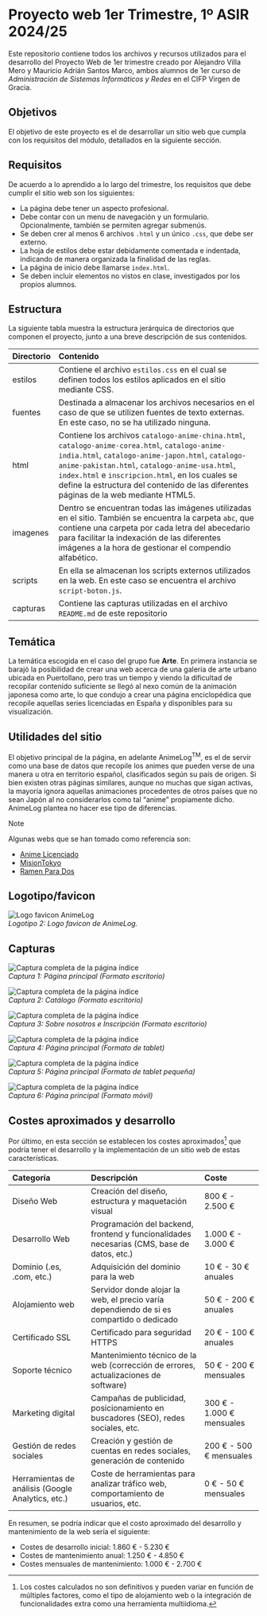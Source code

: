 # Proyecto web 1er Trimestre, 1º ASIR 2024/25

Este repositorio contiene todos los archivos y recursos utilizados para el desarrollo del Proyecto Web de 1er trimestre creado por Alejandro Villa Mero y Mauricio Adrián Santos Marco, ambos alumnos de 1er curso de _Administración de Sistemas Informáticos y Redes_ en el CIFP Virgen de Gracia.

## Objetivos

El objetivo de este proyecto es el de desarrollar un sitio web que cumpla con los requisitos del módulo, detallados en la siguiente sección.

## Requisitos

De acuerdo a lo aprendido a lo largo del trimestre, los requisitos que debe cumplir el sitio web son los siguientes:

* La página debe tener un aspecto profesional.
* Debe contar con un menu de navegación y un formulario. Opcionalmente, también se permiten agregar submenús. 
* Se deben crer al menos 6 archivos `.html` y un único `.css`, que debe ser externo.
* La hoja de estilos debe estar debidamente comentada e indentada, indicando de manera organizada la finalidad de las reglas.
* La página de inicio debe llamarse `index.html`.
* Se deben incluir elementos no vistos en clase, investigados por los propios alumnos.

## Estructura

La siguiente tabla muestra la estructura jerárquica de directorios que componen el proyecto, junto a una breve descripción de sus contenidos.

| Directorio | Contenido |
|:-----------|:----------|
| estilos | Contiene el archivo `estilos.css` en el cual se definen todos los estilos aplicados en el sitio mediante CSS. |
| fuentes | Destinada a almacenar los archivos necesarios en el caso de que se utilizen fuentes de texto externas. En este caso, no se ha utilizado ninguna. |
| html | Contiene los archivos `catalogo-anime-china.html`, `catalogo-anime-corea.html`, `catalogo-anime-india.html`, `catalogo-anime-japon.html`, `catalogo-anime-pakistan.html`, `catalogo-anime-usa.html`, `index.html` e `inscripcion.html`, en los cuales se define la estructura del contenido de las diferentes páginas de la web mediante HTML5. |
| imagenes | Dentro se encuentran todas las imágenes utilizadas en el sitio. También se encuentra la carpeta `abc`, que contiene una carpeta por cada letra del abecedario para facilitar la indexación de las diferentes imágenes a la hora de gestionar el compendio alfabético. |
| scripts | En ella se almacenan los scripts externos utilizados en la web. En este caso se encuentra el archivo `script-boton.js`.
| capturas | Contiene las capturas utilizadas en el archivo `README.md` de este repositorio |

## Temática

La temática escogida en el caso del grupo fue **Arte**. En primera instancia se barajó la posibilidad de crear una web acerca de una galería de arte urbano ubicada en Puertollano, pero tras un tiempo y viendo la dificultad de recopilar contenido suficiente se llegó al nexo común de la animación japonesa como arte, lo que condujo a crear una página enciclopédica que recopile aquellas series licenciadas en España y disponibles para su visualización.

## Utilidades del sitio

El objetivo principal de la página, en adelante AnimeLog<sup>TM</sup>, es el de servir como una base de datos que recopile los animes que pueden verse de una manera u otra en territorio español, clasificados según su país de origen. Si bien existen otras páginas similares, aunque no muchas que sigan activas, la mayoría ignora aquellas animaciones procedentes de otros países que no sean Japón al no considerarlos como tal “anime” propiamente dicho. AnimeLog plantea no hacer ese tipo de diferencias.

>[!NOTE]
>Algunas webs que se han tomado como referencia son:  
>* [Anime Licenciado](https://www.animelicenciado.es/)
>* [MisionTokyo](http://misiontokyo.com/)
>* [Ramen Para Dos](https://ramenparados.com/)

## Logotipo/favicon

![Logo favicon AnimeLog](imagenes/favicon-animelog.png)  
_Logotipo 2: Logo favicon de AnimeLog._

## Capturas

![Captura completa de la página índice](capturas/captura-indice.png)  
_Captura 1: Página principal (Formato escritorio)_

![Captura completa de la página índice](capturas/captura-catalogo.png)  
_Captura 2: Catálogo (Formato escritorio)_

![Captura completa de la página índice](capturas/captura-nosotros-inscripcion.png)  
_Captura 3: Sobre nosotros e Inscripción (Formato escritorio)_

![Captura completa de la página índice](capturas/captura-indice-tablet.png)  
_Captura 4: Página principal (Formato de tablet)_

![Captura completa de la página índice](capturas/captura-indice-tablet-pequena.png)  
_Captura 5: Página principal (Formato de tablet pequeña)_

![Captura completa de la página índice](capturas/captura-indice-movil.png)  
_Captura 6: Página principal (Formato móvil)_

## Costes aproximados y desarrollo

Por último, en esta sección se establecen los costes aproximados[^1] que podría tener el desarrollo y la implementación de un sitio web de estas características.

| Categoría | Descripción | Coste |
|:----------|:------------|:------|
| Diseño Web | Creación del diseño, estructura y maquetación visual | 800 € - 2.500 € |
| Desarrollo Web | Programación del backend, frontend y funcionalidades necesarias (CMS, base de datos, etc.) | 1.000 € - 3.000 € |
| Dominio (.es, .com, etc.) |	Adquisición del dominio para la web |	10 € - 30 € anuales |
| Alojamiento web	| Servidor donde alojar la web, el precio varía dependiendo de si es compartido o dedicado | 50 € - 200 € anuales |
| Certificado SSL	| Certificado para seguridad HTTPS | 20 € - 100 € anuales |
| Soporte técnico	| Mantenimiento técnico de la web (corrección de errores, actualizaciones de software) | 50 € - 200 € mensuales |
| Marketing digital	| Campañas de publicidad, posicionamiento en buscadores (SEO), redes sociales, etc. |	300 € - 1.000 € mensuales |
| Gestión de redes sociales	| Creación y gestión de cuentas en redes sociales, generación de contenido | 200 € - 500 € mensuales |
| Herramientas de análisis (Google Analytics, etc.)	| Coste de herramientas para analizar tráfico web, comportamiento de usuarios, etc.	| 0 € - 50 € mensuales |

En resumen, se podría indicar que el costo aproximado del desarrollo y mantenimiento de la web sería el siguiente:
* Costes de desarrollo inicial: 1.860 € - 5.230 €
* Costes de mantenimiento anual: 1.250 € - 4.850 €
* Costes mensuales de mantenimiento: 1.000 € - 2.700 €

[^1]: Los costes calculados no son definitivos y pueden variar en función de múltiples factores, como el tipo de alojamiento web o la integración de funcionalidades extra como una herramienta multiidioma.
